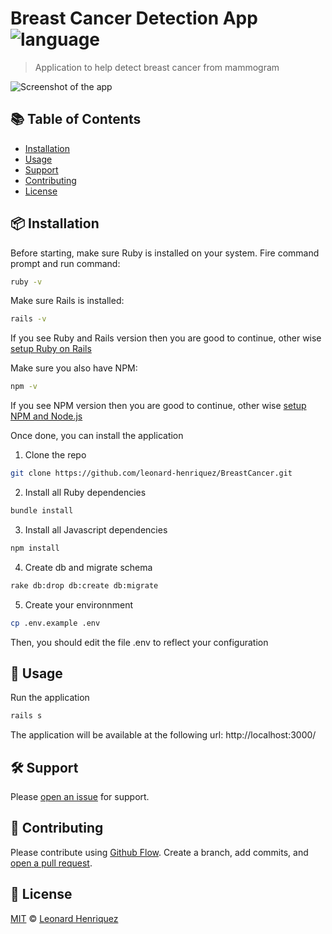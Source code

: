 # Breast Cancer Detection App ![language](https://img.shields.io/badge/language-ruby-blue.svg)

> Application to help detect breast cancer from mammogram

![Screenshot of the app](https://user-images.githubusercontent.com/30215564/56472220-10045900-645c-11e9-8c5f-4f4f416cf430.png)

## :books: Table of Contents

- [Installation](#package-installation)
- [Usage](#rocket-usage)
- [Support](#hammer_and_wrench-support)
- [Contributing](#memo-contributing)
- [License](#scroll-license)

## :package: Installation

Before starting, make sure Ruby is installed on your system. Fire command prompt and run command:

```bash
ruby -v
```

Make sure Rails is installed:

```bash
rails -v
```

If you see Ruby and Rails version then you are good to continue, other wise [setup Ruby on Rails](https://www.tutorialspoint.com/ruby-on-rails/rails-installation.htm)

Make sure you also have NPM:

```bash
npm -v
```

If you see NPM version then you are good to continue, other wise [setup NPM and Node.js](https://nodejs.org/en/)

Once done, you can install the application

1. Clone the repo

```bash
git clone https://github.com/leonard-henriquez/BreastCancer.git
```

2. Install all Ruby dependencies

```bash
bundle install
```

3. Install all Javascript dependencies

```bash
npm install
```

4. Create db and migrate schema

```bash
rake db:drop db:create db:migrate
```

5. Create your environnment

```bash
cp .env.example .env
```

Then, you should edit the file .env to reflect your configuration

## :rocket: Usage

Run the application

```bash
rails s
```

The application will be available at the following url: http://localhost:3000/

## :hammer_and_wrench: Support

Please [open an issue](https://github.com/leonard-henriquez/BreastCancer/issues/new) for support.

## :memo: Contributing

Please contribute using [Github Flow](https://guides.github.com/introduction/flow/). Create a branch, add commits, and [open a pull request](https://github.com/leonard-henriquez/BreastCancer/compare/).

## :scroll: License

[MIT](LICENSE) © [Leonard Henriquez](https://github.com/leonard-henriquez)
